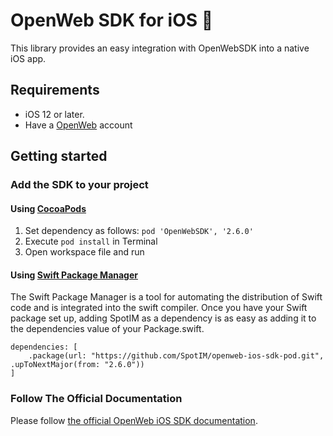 # OpenWeb SDK for iOS 🚀

This library provides an easy integration with OpenWebSDK into a native iOS app.

## Requirements

* iOS 12 or later.
* Have a [OpenWeb](https://www.openweb.com) account

## Getting started

### Add the SDK to your project

#### Using [CocoaPods](https://cocoapods.org)
1. Set dependency as follows:
    `pod 'OpenWebSDK', '2.6.0'`
2. Execute `pod install` in Terminal
3. Open workspace file and run

#### Using [Swift Package Manager](https://swift.org/package-manager)
The Swift Package Manager is a tool for automating the distribution of Swift code and is integrated into the swift compiler.
Once you have your Swift package set up, adding SpotIM as a dependency is as easy as adding it to the dependencies value of your Package.swift.
```
dependencies: [
    .package(url: "https://github.com/SpotIM/openweb-ios-sdk-pod.git", .upToNextMajor(from: "2.6.0"))
]
```

### Follow The Official Documentation

Please follow [the official OpenWeb iOS SDK documentation](https://developers.openweb.com/docs/ios-getting-started).
